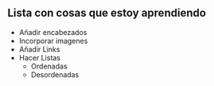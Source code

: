 ## Lista con cosas que estoy aprendiendo

* Añadir encabezados
* Incorporar imagenes
* Añadir Links
* Hacer Listas
  * Ordenadas
  * Desordenadas
